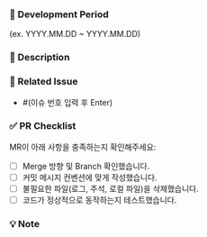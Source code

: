 <!--
# 🔀 Develop MR (제목을 입력해주세요)

📌 사용 예시:
[🔀 FE] 로그인 페이지 UI 수정
[🔀 BE] 사용자 인증 로직 리팩토링

⚠️ (괄호) 항목은 모두 지우고 알맞게 작성해주세요.
-->

### 📅 Development Period

<!-- 작업 기간을 YYYY.MM.DD ~ YYYY.MM.DD 형식으로 입력해주세요 -->

(ex. YYYY.MM.DD ~ YYYY.MM.DD)

### 📢 Description

<!-- 작업 내용을 명확하게 설명해주세요 -->

### 🔗 Related Issue

<!-- 연관된 이슈의 링크를 걸어주세요 -->
- #(이슈 번호 입력 후 Enter)

### ✅ PR Checklist

MR이 아래 사항을 충족하는지 확인해주세요:

- [ ] Merge 방향 및 Branch 확인했습니다.
- [ ] 커밋 메시지 컨벤션에 맞게 작성했습니다.
- [ ] 불필요한 파일(로그, 주석, 로컬 파일)을 삭제했습니다.
- [ ] 코드가 정상적으로 동작하는지 테스트했습니다.

### 💡 Note

<!-- 참고사항을 적어주세요 -->
